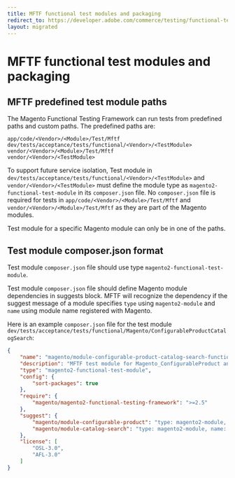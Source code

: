 ```yaml
---
title: MFTF functional test modules and packaging
redirect_to: https://developer.adobe.com/commerce/testing/functional-testing-framework/mftf-tests-packaging/
layout: migrated
---
```


<style>
.mftf-dl {
  margin-bottom: 2.5em;
}
dl dt{
  font-weight:400;
}
</style>

# MFTF functional test modules and packaging

## MFTF predefined test module paths
The Magento Functional Testing Framework can run tests from predefined paths and custom paths. The predefined paths are:
```
app/code/<Vendor>/<Module>/Test/Mftf
dev/tests/acceptance/tests/functional/<Vendor>/<TestModule>
vendor/<Vendor>/<Module>/Test/Mftf
vendor/<Vendor>/<TestModule>
```

To support future service isolation, Test module in `dev/tests/acceptance/tests/functional/<Vendor>/<TestModule>` and 
`vendor/<Vendor>/<TestModule>` must define the module type as `magento2-functional-test-module` in its `composer.json` file. 
No `composer.json` file is required for tests in `app/code/<Vendor>/<Module>/Test/Mftf` and `vendor/<Vendor>/<Module>/Test/Mftf` 
as they are part of the Magento modules.

Test module for a specific Magento module can only be in one of the paths.

## Test module composer.json format

Test module `composer.json` file should use type `magento2-functional-test-module`.

Test module `composer.json` file should define Magento module dependencies in suggests block. 
MFTF will recognize the dependency if the suggest message of a module specifies `type` using `magento2-module` and `name` 
using module name registered with Magento.

Here is an example `composer.json` file for the test module `dev/tests/acceptance/tests/functional/Magento/ConfigurableProductCatalogSearch`:

```json
{
    "name": "magento/module-configurable-product-catalog-search-functional-test",
    "description": "MFTF test module for Magento_ConfigurableProduct and Magento_CatalogSearch",
    "type": "magento2-functional-test-module",
    "config": {
        "sort-packages": true
    },
    "require": {
        "magento/magento2-functional-testing-framework": ">=2.5"
    },
    "suggest": {
        "magento/module-configurable-product": "type: magento2-module, name: Magento_ConfigurableProduct, version: *",
        "magento/module-catalog-search": "type: magento2-module, name: Magento_CatalogSearch, version: *"
    },
    "license": [
        "OSL-3.0",
        "AFL-3.0"
    ]
}
```